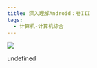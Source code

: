 ```yaml
---
title: 深入理解Android：卷III
tags:
  - 计算机-计算机综合
---
```


![](https://cdn.weread.qq.com/weread/cover/32/YueWen_684846/s_YueWen_684846.jpg)

undefined